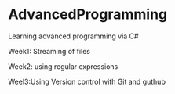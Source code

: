 # AdvancedProgramming
Learning advanced programming via C#

Week1: Streaming of files

Week2: using regular expressions

Weel3:Using Version control with Git and guthub
